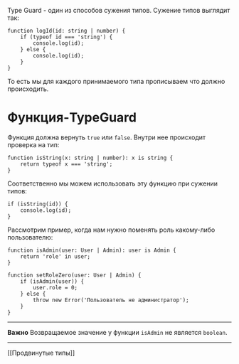 Type Guard - один из способов сужения типов.
Сужение типов выглядит так:
```
function logId(id: string | number) {
	if (typeof id === 'string') {
		console.log(id);
	} else {
		console.log(id);
	}
}
```

То есть мы для каждого принимаемого типа прописываем что должно происходить.

# Функция-TypeGuard
Функция должна вернуть `true` или `false`. Внутри нее происходит проверка на тип:
```
function isString(x: string | number): x is string {
	return typeof x === 'string';
}
```

Соответственно мы можем использовать эту функцию при сужении типов:
```
if (isString(id)) {
	console.log(id);
}
```

Рассмотрим пример, когда нам нужно поменять роль какому-либо пользователю:
```
function isAdmin(user: User | Admin): user is Admin {
	return 'role' in user;
}

function setRoleZero(user: User | Admin) {
	if (isAdmin(user)) {
		user.role = 0;
	} else {
		throw new Error('Пользователь не администратор');
	}
}
```

---

**Важно**
Возвращаемое значение у функции `isAdmin` не является `boolean`.

---
[[Продвинутые типы]]